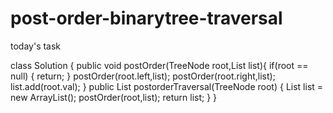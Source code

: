 # post-order-binarytree-traversal
today's task


class Solution {
        public void postOrder(TreeNode root,List<Integer> list){
        if(root == null) {
        return;
        }
        postOrder(root.left,list);
        postOrder(root.right,list);
        list.add(root.val);
    }
     public List<Integer> postorderTraversal(TreeNode root) {
        List<Integer> list = new ArrayList<Integer>();
         postOrder(root,list);
         return list;
    }
}
